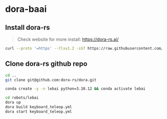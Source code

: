 # dora-baai

## Install dora-rs

> Check website for more install: https://dora-rs.ai/

```bash
curl --proto '=https' --tlsv1.2 -sSf https://raw.githubusercontent.com/dora-rs/dora/main/install.sh | bash
```

## Clone dora-rs github repo

```bash
cd ..
git clone git@github.com:dora-rs/dora.git
```

```bash
conda create -y -n lebai python=3.10.12 && conda activate lebai

cd robots/lebai
dora up
dora build keyboard_teleop.yml
dora start keyboard_teleop.yml
```

